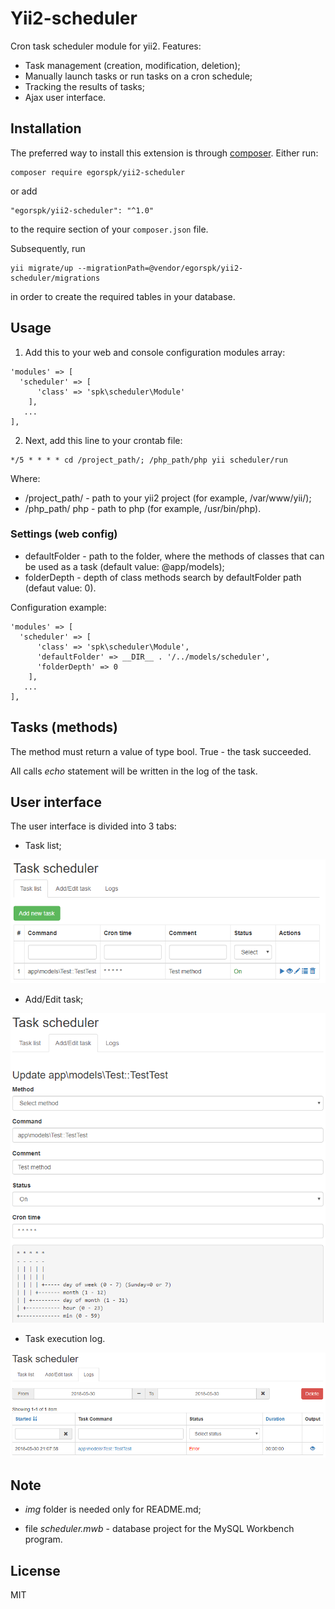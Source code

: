 # Yii2-scheduler
Cron task scheduler module for yii2. Features:

* Task management (creation, modification, deletion);
* Manually launch tasks or run tasks on a cron schedule;
* Tracking the results of tasks;
* Ajax user interface.

## Installation

The preferred way to install this extension is through [composer](http://getcomposer.org/download/).
Either run:

```
composer require egorspk/yii2-scheduler
```

or add
```
"egorspk/yii2-scheduler": "^1.0"
```
to the require section of your `composer.json` file.

Subsequently, run
```
yii migrate/up --migrationPath=@vendor/egorspk/yii2-scheduler/migrations
```
in order to create the required tables in your database.

## Usage
1. Add this to your web and console configuration modules array:
```
'modules' => [
  'scheduler' => [
      'class' => 'spk\scheduler\Module'
    ],
   ...
],
```
2. Next, add this line to your crontab file:
```
*/5 * * * * cd /project_path/; /php_path/php yii scheduler/run
```
Where:
 * /project_path/ - path to your yii2 project (for example, /var/www/yii/);
 * /php_path/ php - path to php (for example, /usr/bin/php).

### Settings (web config)
* defaultFolder - path to the folder, where the methods of classes that can be used as a task (default value: 
@app/models);
* folderDepth - depth of class methods search by defaultFolder path (defaut value: 0).

Configuration example:
```
'modules' => [
  'scheduler' => [
      'class' => 'spk\scheduler\Module',
      'defaultFolder' => __DIR__ . '/../models/scheduler',
      'folderDepth' => 0
    ],  
   ...
],
```

## Tasks (methods)
The method must return a value of type bool. True - the task succeeded.

All calls *echo* statement will be written in the log of the task.

## User interface
The user interface is divided into 3 tabs:

* Task list;

![Task list](img/task_list.png)

* Add/Edit task;

![Add/Edit task](img/add-edit_task.png)

* Task execution log.

![Logs](img/logs.png)

## Note

* *img* folder is needed only for README.md;

* file *scheduler.mwb* - database project for the MySQL Workbench program.

## License
MIT
